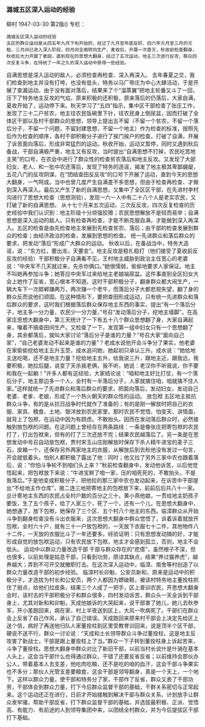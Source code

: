 ### 潞城五区深入运动的经验
柳村
1947-03-30
第2版()
专栏：

    潞城五区深入运动的经验
    五区的群众运动是从四五年九月下旬开始的，经过了九月至年底反奸、四六年元月至三月的灭租，三月间已进入深入阶段，四月间全面转向生产，麦收后，开展一次查灭，秋收前检查翻身，秋收后大力开展了麦田，直到现在的思想大翻身，经过了五次运动，地主三次进行反攻，群众四次反复斗争，在持统了一年之久的深入运动中获得一些经验。
  自满思想是深入运动的敌人，必须检查再检查、深入再深入。
    去年春夏之交，我们检查到地主并没有打垮，也没有低头，特务以马厂带庄为中心大肆活动，于是开展了查漏运动，由于没有面对落后，结果来了个“溜蒸翼”把地主轮番又斗了一回，压下了特务地主反攻的气焰，原来积极的还积极，原来落后的仍落后，大家自满，夏收开始了，运动停下来。秋天学习了“五四”指示，集中区干部检查了张庄工作，发现了三十二户贫农，地主往农民饭碗里下针，往农民身上倒尿盆，因而打破了全体区干部以及村干部群众的思想，领导上提出五不留（不留一个贫农，不留一个落后分子，不留一个问题，不留封建思想，不留一个地主）作为检查的标准，按照先后作为检查的顺序，各村干部积极分子进行了挨门挨户的检查，打破了自满，开展了诉苦面向落后，形成非常猛烈的运动。秋收开始，运动又暂停，同时又遇到秋后备战，干部自满极严重，地主又有反攻，当时提出“自满思想不打掉，农民吃苦地主笑”的口号，在农会中进行了群众性的检查贫农落后和地主反攻。又发现了大部妇女、老人、和一批中农还落后，发现了特务的造谣，揭发了地主极其卑鄙龌龊，五花八门的反攻阴谋，在“团结查田反反攻”的口号下开展了运动，直到今天的思想大翻身，一气呵成。当中也曾几度产生自满差不多思想，但由于检查再检查、才做到深入再深入。最后又产生了新的自满思想，又集中了全区区干部，在先进村李村沟进行了思想大检查（思想测验），发现一六一人中有二十八个人是老实农民，又打破了新的自满思想。
    从十七个月来五次运动，三次反反攻，四次反复检查的历史经验中我们认识到：地主阶级十分顽强狡猾；农民思想解放不是轻而易举；自满思想是深入运动的敌人。只有检查再检查，才能不断克服自满，才能做到深入再深入。五区的检查是由先检查地主发展到先检查贫农、落后；由干部的检查发展到群众的检查；由经济政治的检查，发展到思想的检查。
    统一先进群众和落后群众的要求，把发动“落后”形成广大群众的运动。
    秋收以后，在备战当中，特务大造谣，说：“东方红，要出龙，天要变”。地主反攻是稳扎稳打（他们接受了夏收前反反攻的经验）干部积极分子自满看不见，王村地主威胁到政治主任宽心的老婆说：“中央军不几天就过来，先杀你俩口。”她很懦弱，偷偷地要求人家保证。地主不叫她再参加斗争；她答应中央军过来给地主老娘端尿盆。这件事直到全区妇女大会上她作了反省，宽心根本不知道。这时干部积极分子，翻身群众都大闹生产，一辆大车下一次邯郸赚两万，两次赚一个老牛，而落后分子大都悲观失望，翻了身的群众反而说他们顽固。在这种情形下，要把查田形成运动，只有统一先进群众和落后群众的要求，这时我们根据落后群众保存地主东西的事实，提出“有一个落后分子，地主多一分力量，农民少一分力量，”号召“发动落后分子，挖地主墙脚”。在高家庄思想大翻身中，第三天统计了一下有五十八个群众思想翻了身，大家自满起来，嚷着不搞查田间生产。又检查了一下，发现第一组中妇女只有一个思想翻了身，其余都落后，就叫大家讨论“落后分子是谁的力量？”号召大家“面向自己家”，“自己老婆发动不起来是谁的力量”？老成水说他开会斗争分了果实，他老婆在家偷偷挖给地主五升玉茭，成水追问她，她起初只承认三升。成水说：“她给地主送吃喝，还不是地主力量？挖给地主五升，给我说三升，跟地主近，跟我远，我要积极，她拉后腿，说变了天杀我老俩，我不听，她说：老汉你不听我说，你不要和我在一起躺！”许多人都有这经验，大家结论说：“咱和地主好比打仗，有一个落后分子，地主那边多一个人，全村有一半落后分子，人家就擒住咱，咱就擒不住人家。”这样就统一了先进群众和落后群众的要求，把面向落后，发动妇女，发动自己老婆、老爹、老娘，形成了一个热火朝天的群众性的运动。
  放包袱
    五区地主抵抗群众斗争，有的是从抗日战争时代就作了准备的；有的是刚一解放时把自己的衣服、家具、粮食、土地、银洋放到农民家里，那时农民不觉悟、怕变天、讲情面，就背上了包袱，在运动中因为有顾虑。不敢抬头。因而在发动落后群众时，必然接触到放包袱的问题。在这问题上曾经存在两条路线：一条是像张庄把寄包袱的农民打了，打出包袱来，但有的打了三次还放不完；结果农民越落后了。另一条是在思想发动中号召自动放包袱，贾村宋玉山庄刚解放时保存下杀人精牛进宝的麦子三石，皮箱一个，还保存另外两家地主的衣服，从解放后到去秋他没有发过一句言，开会就低着头，怕别人都积极了露出了他：同时；他又拉了另外三家中农也跟着落后，说：“你怕斗争轮不到咱们头上来？”秋前检查翻身中，发动他诉苦，以后他觉悟起来，把包袱放下来说：“牛进宝屙了咱一家，压的咱死死的，不敢抬头，不是我落后。”于是他变成积极分子，把他拉的那三家中农也发动起来，在诉苦中干部提出“不给地主作仓库”，接二连三地把寄地主的包袱放下来，前前后后共八十一家。总计寄地主东西的农民占全村户数的百分之三十。黄小燕他娘，一贯给地主奶孩子要饭，生了五个孩子，给了人家三个，死了一个，还有一个儿，在思想大翻身中，她想通了，放下包袱，她保存了三个区、五个村八个地主的东西。临漳群众从开始斗争到翻身检查没有斗出衣服来，这次思想大翻身中群众觉悟了，诉着诉着就放开包袱，全村六十户，就有三十一户放包袱的，一天放下衣服七十二件，其他物件八十二件，一天放的衣服比斗了一年还要多。经验证明：只有思想发动搞的好，才能形成自觉的放包袱运动，只有农民放下包袱，地主才会感到孤立，否则，地主不会低头。
  运动中以群众力量改造干部
    干部与群众存在的“疙瘩”，虽然根子不深，但也很多，以前处理是姑息干部，只看到功劳，原谅其缺点，结果“养过猫养虎”，越养越大；弄到不可开交就撤职打击。在这次深入运动中，临漳、南舍等村创造了以群众力量改造干部的初步经验。
    临漳村长卯魁、公安员新和，原来是运动中的积极分子，才选拔为村长和公安员，两个人都因为嫖破鞋，被该村特务地主董拴柱抓住了弱点，给他们拉皮条，结果三个人成了一把手，区上普训农民，开思想大翻身会时，该村去的干部积极分子和群众很多，四村发动诉苦，群众头一天全诉到干部身上，尤其对新和和卯魁，天成他娘诉的大哭起来，说干部害了她儿，她儿去秋参军，开小差跑回来，病在家，村上半夜送到区上，大风一吹病死了。干部们在群众会上反省了自己作风，承认了自己错误。天成跑回来原来村干部会上决定先给区上送个信，病好了再送他归队人家董拴柱到区里受教育训回来，说是顶半个区干部，硬说不送不行，群众一讨论说：“天成和土长领导群众斗争过董拴柱，这是地主反攻害了新战士，干部是跟上董拴柱上了当。”群众一下子转到董拴柱身上诉起苦来，斗争了董拴柱。思想大翻身中群众对比了新旧干部，以前当村长说什是什骑在基本人头上，这会当干部什么也得通过群众，干错了还要反省反省；以前维持会那伙办公人，带着基本人去支差，他吃肉吃粮，还不是吃的咱的血汗，这会干部斗争果实也不多分；那伙人光管支差要粮食，这会干部是领导翻身，真是一个天上，一个地下。这样以群众力量，使干部和特务分了家，干部作了反省，群众又表了干部功劳，干部体会到群众力量，打下今后群众监督干部的基础，干群关系密切与正常起来。这个运动还正在进行，日前才开始接触到解决干部与群众关系，计划放手让群众发牢骚，帮助干部反省，打下群众监督干部的基础，并选拔最积极、正派、觉悟高、有能力、有前途的人到领导集团中来，以团结全村群众，并为今后提拔区干部打下基础。
